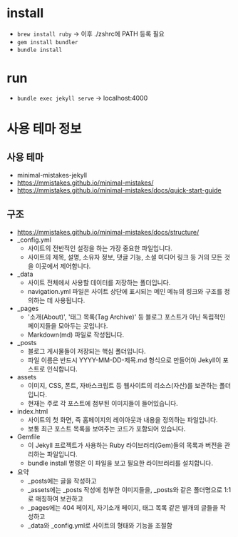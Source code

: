 # install

- `brew install ruby` -> 이후 ./zshrc에 PATH 등록 필요
- `gem install bundler`
- `bundle install`

# run

- `bundle exec jekyll serve` -> localhost:4000

# 사용 테마 정보

## 사용 테마

- minimal-mistakes-jekyll
- https://mmistakes.github.io/minimal-mistakes/
- https://mmistakes.github.io/minimal-mistakes/docs/quick-start-guide

## 구조

- https://mmistakes.github.io/minimal-mistakes/docs/structure/
- _config.yml
    - 사이트의 전반적인 설정을 하는 가장 중요한 파일입니다. 
    - 사이트의 제목, 설명, 소유자 정보, 댓글 기능, 소셜 미디어 링크 등 거의 모든 것을 이곳에서 제어합니다.
- _data
    - 사이트 전체에서 사용할 데이터를 저장하는 폴더입니다. 
    - navigation.yml 파일은 사이트 상단에 표시되는 메인 메뉴의 링크와 구조를 정의하는 데 사용됩니다.
- _pages
    - '소개(About)', '태그 목록(Tag Archive)' 등 블로그 포스트가 아닌 독립적인 페이지들을 모아두는 곳입니다. 
    - Markdown(md) 파일로 작성됩니다.
- _posts
    - 블로그 게시물들이 저장되는 핵심 폴더입니다.
    - 파일 이름은 반드시 YYYY-MM-DD-제목.md 형식으로 만들어야 Jekyll이 포스트로 인식합니다.
- assets
    - 이미지, CSS, 폰트, 자바스크립트 등 웹사이트의 리소스(자산)를 보관하는 폴더입니다. 
    - 현재는 주로 각 포스트에 첨부된 이미지들이 들어있습니다.
- index.html
    - 사이트의 첫 화면, 즉 홈페이지의 레이아웃과 내용을 정의하는 파일입니다. 
    - 보통 최근 포스트 목록을 보여주는 코드가 포함되어 있습니다.
- Gemfile
    - 이 Jekyll 프로젝트가 사용하는 Ruby 라이브러리(Gem)들의 목록과 버전을 관리하는 파일입니다. 
    - bundle install 명령은 이 파일을 보고 필요한 라이브러리를 설치합니다.
- 요약
    - _posts에는 글을 작성하고
    - _assets에는 _posts 작성에 첨부한 이미지들을, _posts와 같은 폴더명으로 1:1로 매칭하여 보관하고
    - _pages에는 404 페이지, 자기소개 페이지, 태그 목록 같은 별개의 글들을 작성하고
    - _data와 _config.yml로 사이트의 형태와 기능을 조절함